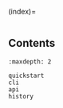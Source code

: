 (index)=

```{include} ../README.md

```

## Contents

```{toctree}
:maxdepth: 2

quickstart
cli
api
history

```
